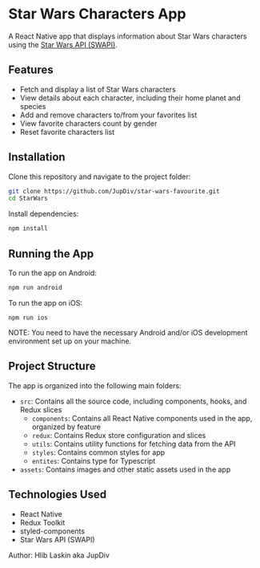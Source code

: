 # Star Wars Characters App

A React Native app that displays information about Star Wars characters using the [Star Wars API (SWAPI)](https://swapi.dev/).

## Features

- Fetch and display a list of Star Wars characters
- View details about each character, including their home planet and species
- Add and remove characters to/from your favorites list
- View favorite characters count by gender
- Reset favorite characters list

## Installation

Clone this repository and navigate to the project folder:

```sh
git clone https://github.com/JupDiv/star-wars-favourite.git
cd StarWars
```

Install dependencies:

```sh
npm install
```

## Running the App

To run the app on Android:

```sh
npm run android
```

To run the app on iOS:

```
npm run ios
```

NOTE: You need to have the necessary Android and/or iOS development environment set up on your machine.

## Project Structure

The app is organized into the following main folders:

- `src`: Contains all the source code, including components, hooks, and Redux slices
  - `components`: Contains all React Native components used in the app, organized by feature
  - `redux`: Contains Redux store configuration and slices
  - `utils`: Contains utility functions for fetching data from the API
  - `styles`: Contains common styles for app
  - `entites`: Contains type for Typescript
- `assets`: Contains images and other static assets used in the app

## Technologies Used

- React Native
- Redux Toolkit
- styled-components
- Star Wars API (SWAPI)

Author: Hlib Laskin aka JupDiv
